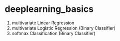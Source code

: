 # deeplearning_basics

1. multivariate Linear Regression
2. multivariate Logistic Regression (Binary Classifier)
3. softmax Classification (Binary Classifier)

